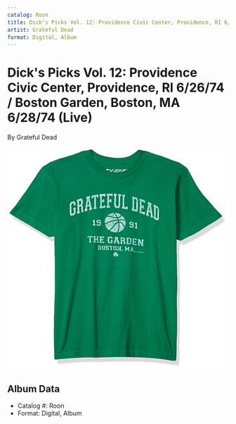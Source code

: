 ```yaml
---
catalog: Roon
title: Dick's Picks Vol. 12: Providence Civic Center, Providence, RI 6/26/74 / Boston Garden, Boston, MA 6/28/74 (Live)
artist: Grateful Dead
format: Digital, Album
---
```


# Dick's Picks Vol. 12: Providence Civic Center, Providence, RI 6/26/74 / Boston Garden, Boston, MA 6/28/74 (Live)

By Grateful Dead

![](../../assets/albumcovers/Grateful_Dead-Dicks_Picks_Vol_12-_Providence_Civic_Center__Providence__RI_6-26-74_-_Boston_Garden__Boston__MA_6-28-74_Live.png)

## Album Data

- Catalog #: Roon
- Format: Digital, Album


